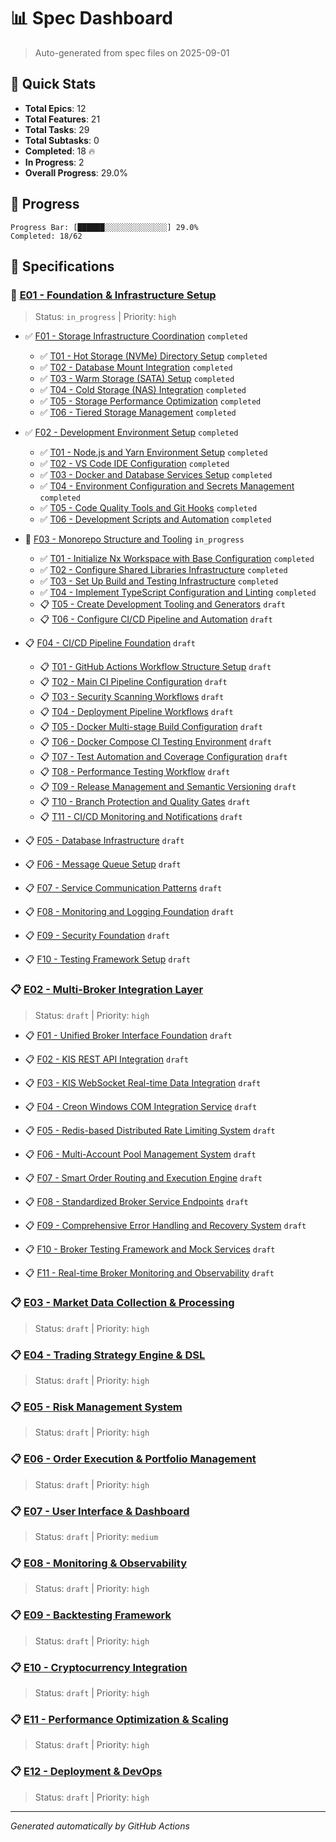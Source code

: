 # 📊 Spec Dashboard

> Auto-generated from spec files on 2025-09-01

## 🎯 Quick Stats

- **Total Epics**: 12
- **Total Features**: 21
- **Total Tasks**: 29
- **Total Subtasks**: 0
- **Completed**: 18 🔥
- **In Progress**: 2
- **Overall Progress**: 29.0%

## 🚀 Progress

```
Progress Bar: [██████░░░░░░░░░░░░░░] 29.0%
Completed: 18/62
```

## 📁 Specifications

### 🚧 [E01 - Foundation & Infrastructure Setup](E01/spec.md)

> Status: `in_progress` | Priority: `high`

- ✅ [F01 - Storage Infrastructure Coordination](E01/F01/spec.md) `completed`
  - ✅ [T01 - Hot Storage (NVMe) Directory Setup](E01/F01/T01/spec.md) `completed`
  - ✅ [T02 - Database Mount Integration](E01/F01/T02/spec.md) `completed`
  - ✅ [T03 - Warm Storage (SATA) Setup](E01/F01/T03/spec.md) `completed`
  - ✅ [T04 - Cold Storage (NAS) Integration](E01/F01/T04/spec.md) `completed`
  - ✅ [T05 - Storage Performance Optimization](E01/F01/T05/spec.md) `completed`
  - ✅ [T06 - Tiered Storage Management](E01/F01/T06/spec.md) `completed`

- ✅ [F02 - Development Environment Setup](E01/F02/spec.md) `completed`
  - ✅ [T01 - Node.js and Yarn Environment Setup](E01/F02/T01/spec.md) `completed`
  - ✅ [T02 - VS Code IDE Configuration](E01/F02/T02/spec.md) `completed`
  - ✅ [T03 - Docker and Database Services Setup](E01/F02/T03/spec.md) `completed`
  - ✅ [T04 - Environment Configuration and Secrets Management](E01/F02/T04/spec.md) `completed`
  - ✅ [T05 - Code Quality Tools and Git Hooks](E01/F02/T05/spec.md) `completed`
  - ✅ [T06 - Development Scripts and Automation](E01/F02/T06/spec.md) `completed`

- 🚧 [F03 - Monorepo Structure and Tooling](E01/F03/spec.md) `in_progress`
  - ✅ [T01 - Initialize Nx Workspace with Base Configuration](E01/F03/T01/spec.md) `completed`
  - ✅ [T02 - Configure Shared Libraries Infrastructure](E01/F03/T02/spec.md) `completed`
  - ✅ [T03 - Set Up Build and Testing Infrastructure](E01/F03/T03/spec.md) `completed`
  - ✅ [T04 - Implement TypeScript Configuration and Linting](E01/F03/T04/spec.md) `completed`
  - 📋 [T05 - Create Development Tooling and Generators](E01/F03/T05/spec.md) `draft`
  - 📋 [T06 - Configure CI/CD Pipeline and Automation](E01/F03/T06/spec.md) `draft`

- 📋 [F04 - CI/CD Pipeline Foundation](E01/F04/spec.md) `draft`
  - 📋 [T01 - GitHub Actions Workflow Structure Setup](E01/F04/T01/spec.md) `draft`
  - 📋 [T02 - Main CI Pipeline Configuration](E01/F04/T02/spec.md) `draft`
  - 📋 [T03 - Security Scanning Workflows](E01/F04/T03/spec.md) `draft`
  - 📋 [T04 - Deployment Pipeline Workflows](E01/F04/T04/spec.md) `draft`
  - 📋 [T05 - Docker Multi-stage Build Configuration](E01/F04/T05/spec.md) `draft`
  - 📋 [T06 - Docker Compose CI Testing Environment](E01/F04/T06/spec.md) `draft`
  - 📋 [T07 - Test Automation and Coverage Configuration](E01/F04/T07/spec.md) `draft`
  - 📋 [T08 - Performance Testing Workflow](E01/F04/T08/spec.md) `draft`
  - 📋 [T09 - Release Management and Semantic Versioning](E01/F04/T09/spec.md) `draft`
  - 📋 [T10 - Branch Protection and Quality Gates](E01/F04/T10/spec.md) `draft`
  - 📋 [T11 - CI/CD Monitoring and Notifications](E01/F04/T11/spec.md) `draft`

- 📋 [F05 - Database Infrastructure](E01/F05/spec.md) `draft`

- 📋 [F06 - Message Queue Setup](E01/F06/spec.md) `draft`

- 📋 [F07 - Service Communication Patterns](E01/F07/spec.md) `draft`

- 📋 [F08 - Monitoring and Logging Foundation](E01/F08/spec.md) `draft`

- 📋 [F09 - Security Foundation](E01/F09/spec.md) `draft`

- 📋 [F10 - Testing Framework Setup](E01/F10/spec.md) `draft`

### 📋 [E02 - Multi-Broker Integration Layer](E02/spec.md)

> Status: `draft` | Priority: `high`

- 📋 [F01 - Unified Broker Interface Foundation](E02/F01/spec.md) `draft`

- 📋 [F02 - KIS REST API Integration](E02/F02/spec.md) `draft`

- 📋 [F03 - KIS WebSocket Real-time Data Integration](E02/F03/spec.md) `draft`

- 📋 [F04 - Creon Windows COM Integration Service](E02/F04/spec.md) `draft`

- 📋 [F05 - Redis-based Distributed Rate Limiting System](E02/F05/spec.md) `draft`

- 📋 [F06 - Multi-Account Pool Management System](E02/F06/spec.md) `draft`

- 📋 [F07 - Smart Order Routing and Execution Engine](E02/F07/spec.md) `draft`

- 📋 [F08 - Standardized Broker Service Endpoints](E02/F08/spec.md) `draft`

- 📋 [F09 - Comprehensive Error Handling and Recovery System](E02/F09/spec.md) `draft`

- 📋 [F10 - Broker Testing Framework and Mock Services](E02/F10/spec.md) `draft`

- 📋 [F11 - Real-time Broker Monitoring and Observability](E02/F11/spec.md) `draft`

### 📋 [E03 - Market Data Collection & Processing](E03/spec.md)

> Status: `draft` | Priority: `high`

### 📋 [E04 - Trading Strategy Engine & DSL](E04/spec.md)

> Status: `draft` | Priority: `high`

### 📋 [E05 - Risk Management System](E05/spec.md)

> Status: `draft` | Priority: `high`

### 📋 [E06 - Order Execution & Portfolio Management](E06/spec.md)

> Status: `draft` | Priority: `high`

### 📋 [E07 - User Interface & Dashboard](E07/spec.md)

> Status: `draft` | Priority: `medium`

### 📋 [E08 - Monitoring & Observability](E08/spec.md)

> Status: `draft` | Priority: `high`

### 📋 [E09 - Backtesting Framework](E09/spec.md)

> Status: `draft` | Priority: `high`

### 📋 [E10 - Cryptocurrency Integration](E10/spec.md)

> Status: `draft` | Priority: `high`

### 📋 [E11 - Performance Optimization & Scaling](E11/spec.md)

> Status: `draft` | Priority: `high`

### 📋 [E12 - Deployment & DevOps](E12/spec.md)

> Status: `draft` | Priority: `high`

---

_Generated automatically by GitHub Actions_
